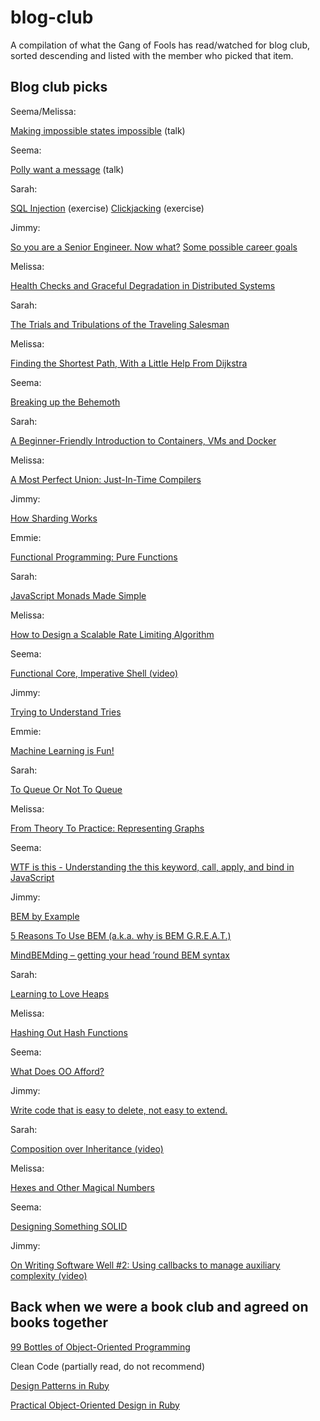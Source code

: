 # blog-club
A compilation of what the Gang of Fools has read/watched for blog club, sorted descending and listed
with the member who picked that item.

## Blog club picks
Seema/Melissa:

[Making impossible states impossible](https://www.youtube.com/watch?v=IcgmSRJHu_8) (talk)

Seema:

[Polly want a message](https://www.youtube.com/watch?v=XXi_FBrZQiU) (talk)

Sarah:

[SQL Injection](https://www.hacksplaining.com/exercises/sql-injection) (exercise)
[Clickjacking](https://www.hacksplaining.com/exercises/click-jacking) (exercise)

Jimmy:

[So you are a Senior Engineer. Now what?](https://engineering.wework.com/so-you-are-a-senior-engineer-now-what-35ee2116f635)
[Some possible career goals](https://jvns.ca/blog/2018/09/30/some-possible-career-goals/)

Melissa:

[Health Checks and Graceful Degradation in Distributed Systems](https://medium.com/@copyconstruct/health-checks-in-distributed-systems-aa8a0e8c1672)

Sarah:

[The Trials and Tribulations of the Traveling Salesman](https://medium.com/basecs/the-trials-and-tribulations-of-the-traveling-salesman-56048d6709d)

Melissa:

[Finding the Shortest Path, With a Little Help From Dijkstra](https://medium.com/basecs/finding-the-shortest-path-with-a-little-help-from-dijkstra-613149fbdc8e)

Seema:

[Breaking up the Behemoth](https://www.sandimetz.com/blog/2017/9/13/breaking-up-the-behemoth)

Sarah:

[A Beginner-Friendly Introduction to Containers, VMs and Docker](https://medium.freecodecamp.org/a-beginner-friendly-introduction-to-containers-vms-and-docker-79a9e3e119b)

Melissa:

[A Most Perfect Union: Just-In-Time Compilers](https://medium.com/basecs/a-most-perfect-union-just-in-time-compilers-2938712a9f6a)

Jimmy:

[How Sharding Works](https://medium.com/@jeeyoungk/how-sharding-works-b4dec46b3f6)

Emmie:

[Functional Programming: Pure Functions](https://medium.com/@halistechnology/functional-programming-pure-functions-2cd3b6804ebe)

Sarah:

[JavaScript Monads Made Simple](https://medium.com/javascript-scene/javascript-monads-made-simple-7856be57bfe8)

Melissa:

[How to Design a Scalable Rate Limiting Algorithm](https://konghq.com/blog/how-to-design-a-scalable-rate-limiting-algorithm/)

Seema:

[Functional Core, Imperative Shell (video)](https://www.destroyallsoftware.com/screencasts/catalog/functional-core-imperative-shell)

Jimmy:

[Trying to Understand Tries](https://medium.com/basecs/trying-to-understand-tries-3ec6bede0014)

Emmie:

[Machine Learning is Fun!](https://medium.com/@ageitgey/machine-learning-is-fun-80ea3ec3c471)

Sarah:

[To Queue Or Not To Queue](https://medium.com/basecs/to-queue-or-not-to-queue-2653bcde5b04)

Melissa:

[From Theory To Practice: Representing Graphs](https://medium.com/basecs/from-theory-to-practice-representing-graphs-cfd782c5be38)

Seema:

[WTF is this - Understanding the this keyword, call, apply, and bind in JavaScript](https://tylermcginnis.com/this-keyword-call-apply-bind-javascript/)

Jimmy:

[BEM by Example](https://seesparkbox.com/foundry/bem_by_example)

[5 Reasons To Use BEM (a.k.a. why is BEM G.R.E.A.T.)](https://blog.elpassion.com/reasons-to-use-bem-a88738317753)

[MindBEMding – getting your head ’round BEM syntax](https://csswizardry.com/2013/01/mindbemding-getting-your-head-round-bem-syntax/)

Sarah:

[Learning to Love Heaps](https://medium.com/basecs/learning-to-love-heaps-cef2b273a238)

Melissa:

[Hashing Out Hash Functions](https://medium.com/basecs/hashing-out-hash-functions-ea5dd8beb4dd)

Seema:

[What Does OO Afford?](https://www.sandimetz.com/blog/2018/21/what-does-oo-afford)

Jimmy:

[Write code that is easy to delete, not easy to extend.](https://programmingisterrible.com/post/139222674273/write-code-that-is-easy-to-delete-not-easy-to)

Sarah:

[Composition over Inheritance (video)](https://www.youtube.com/watch?v=wfMtDGfHWpA)

Melissa:

[Hexes and Other Magical Numbers](https://medium.com/basecs/hexs-and-other-magical-numbers-9785bc26b7ee)

Seema:

[Designing Something SOLID](https://www.novoda.com/blog/designing-something-solid/)

Jimmy:

[On Writing Software Well #2: Using callbacks to manage auxiliary complexity (video)](https://youtu.be/m1jOWu7woKM)

## Back when we were a book club and agreed on books together

[99 Bottles of Object-Oriented Programming](https://www.sandimetz.com/99bottles/)

Clean Code (partially read, do not recommend)

[Design Patterns in Ruby](https://www.goodreads.com/book/show/2278064.Design_Patterns_in_Ruby)

[Practical Object-Oriented Design in Ruby](http://www.poodr.com/)
